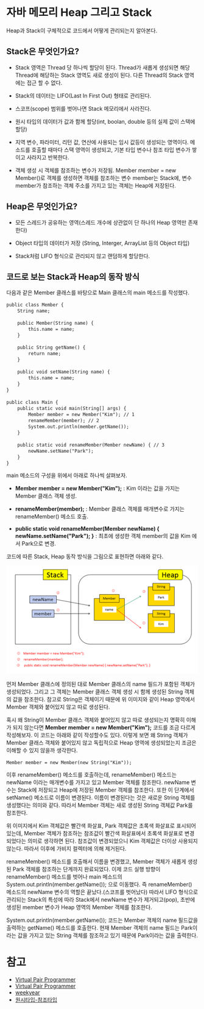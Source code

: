 # 자바 메모리 Heap 그리고 Stack

Heap과 Stack이 구체적으로 코드에서 어떻게 관리되는지 알아본다.  

## Stack은 무엇인가요?

- Stack 영역은 Thread 당 하나씩 할당이 된다. Thread가 새롭게 생성되면 해당 Thread에 해당하는 Stack 영역도 새로 생성이 된다. 다른 Thread의 Stack 영역에는 접근 할 수 없다.  

- Stack의 데이터는 LIFO(Last In First Out) 형태로 관리된다. 

- 스코프(scope) 범위를 벗어나면 Stack 메모리에서 사라진다.

- 원시 타입의 데이터가 값과 함께 할당(int, boolan, double 등의 실제 값이 스택에 할당) 

- 지역 변수, 파라미터, 리턴 값, 연산에 사용되는 임시 값등이 생성되는 영역이다. 메소드를 호출할 때마다 스택 영역이 생성되고, 기본 타입 변수나 참조 타입 변수가 쌓이고 사라지고 반복한다.

- 객체 생성 시 객체를 참조하는 변수가 저장됨. Member member = new Member()로 객체를 생성하면 객체를 참조하는 변수 member는 Stack에, 변수 member가 참조하는 객체 주소를 가지고 있는 객체는 Heap에 저장된다.

## Heap은 무엇인가요?

- 모든 스레드가 공유하는 영역(스레드 개수에 상관없이 단 하나의 Heap 영역만 존재한다)

- Object 타입의 데이터가 저장 (String, Interger, ArrayList 등의 Object 타입)  

- Stack처럼 LIFO 형식으로 관리되지 않고 랜덤하게 할당한다. 

## 코드로 보는 Stack과 Heap의 동작 방식

다음과 같은 Member 클래스를 바탕으로 Main 클래스의 main 메소드를 작성했다.  

```
public class Member {
    String name;

    public Member(String name) {
        this.name = name;
    }

    public String getName() {
        return name;
    }

    public void setName(String name) {
        this.name = name;
    }
}

public class Main {
    public static void main(String[] args) {
        Member member = new Member("Kim"); // 1
        renameMember(member); // 2
        System.out.println(member.getName());
    }

    public static void renameMember(Member newName) { // 3 
        newName.setName("Park");
    }
}
```

main 메소드의 구성을 위에서 아래로 하나씩 살펴보자.  

- **Member member = new Member("Kim");** : Kim 이라는 값을 가지는 Member 클래스 객체 생성.

- **renameMember(member);** : Member 클래스 객체를 매개변수로 가지는 renameMember() 메소드 호출.

- **public static void renameMember(Member newName) { newName.setName("Park"); }** : 최초에 생성한 객체 member의 값을 Kim 에서 Park으로 변경.

코드에 따른 Stack, Heap 동작 방식을 그림으로 표현하면 아래와 같다.

![stackheap](./image/stackheap_1.png)

먼저 Member 클래스에 정의된 대로 Member 클래스의 name 필드가 포함된 객체가 생성되었다. 그리고 그 객체는 Member 클래스 객체 생성 시 함께 생성된 String 객체의 값을 참조한다. 참고로 String은 객체이기 때문에 위 이미지와 같이 Heap 영역에서 Member 객체와 붙어있지 않고 따로 생성된다.  

혹시 왜 String이 Member 클래스 객체와 붙어있지 않고 따로 생성되는지 명확히 이해가 되지 않는다면 **Member member = new Member("Kim");** 코드를 조금 다르게 작성해보자. 이 코드는 아래와 같이 작성할수도 있다. 이렇게 보면 왜 String 객체가 Member 클래스 객체와 붙어있지 않고 독립적으로 Heap 영역에 생성되었는지 조금은 이해할 수 있지 않을까 생각한다.  

```
Member member = new Member(new String("Kim"));
```

이후 renameMember() 메소드를 호출하는데, renameMember() 메소드는 newName 이라는 매개변수를 가지고 있고 Member 객체를 참조한다. newName 변수는 Stack에 저장되고 Heap에 저장된 Member 객체를 참조한다. 또한 이 단계에서 setName() 메소드로 이름이 변경된다. 이름이 변경된다는 것은 새로운 String 객체를 생성했다는 의미와 같다. 따라서 Member 객체는 새로 생성된 String 객체값 Park를 참조한다.  

위 이미지에서 Kim 객체값은 빨간색 화살표, Park 객체값은 초록색 화살표로 표시되어 있는데, Member 객체가 참조하는 참조값이 빨간색 화살표에서 초록색 화살표로 변경되었다는 의미로 생각하면 된다. 참조값이 변경되었으니 Kim 객체값은 더이상 사용되지 않는다. 따라서 이후에 가비지 컬렉터에 의해 제거된다.  

renameMember() 메소드를 호출해서 이름을 변경했고, Member 객체가 새롭게 생성된 Park 객체를 참조하는 단계까지 완료되었다. 이제 코드 실행 방향이 renameMember() 메소드를 벗어나 main 메소드의 System.out.println(member.getName()); 으로 이동했다. 즉 renameMember() 메소드의 newName 변수의 역할은 끝났다.(스코프를 벗어났다) 따라서 LIFO 형식으로 관리되는 Stack의 특성에 따라 Stack에서 newName 변수가 제거되고(pop), 초반에 생성된 member 변수가 Heap 영역의 Member 객체를 참조한다.   

System.out.println(member.getName()); 코드는 Member 객체의 name 필드값을 출력하는 getName() 메소드를 호출한다. 현재 Member 객체의 name 필드는 Park이라는 값을 가지고 있는 String 객체를 참조하고 있기 때문에 Park이라는 값을 출력한다.

# 참고
* [Virtual Pair Programmer](https://www.youtube.com/watch?v=ckYwv4_Qtmo)
* [Virtual Pair Programmer](https://www.youtube.com/watch?v=7IkpIQc8OCw)
* [weekyear](https://week-year.tistory.com/141)
* [원시타입-참조타입](https://velog.io/@gillog/%EC%9B%90%EC%8B%9C%ED%83%80%EC%9E%85-%EC%B0%B8%EC%A1%B0%ED%83%80%EC%9E%85Primitive-Type-Reference-Type)